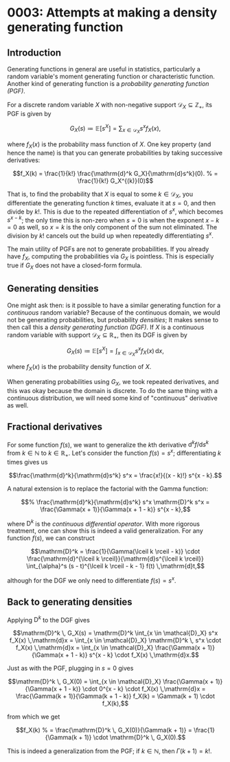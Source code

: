 # 0003: Attempts at making a density generating function

## Introduction

Generating functions in general are useful in statistics,
particularly a random variable's moment generating function
or characteristic function.
Another kind of generating function is a
*probability generating function (PGF)*.

For a discrete random variable $X$
with non-negative support $\mathcal{D}_X \subseteq \mathbb{Z}_+$,
its PGF is given by
```math
G_X(s)
\coloneqq
\mathbb{E} \big[ s^{X} \big]
= \sum_{x \in \mathcal{D}_X} s^x f_X(x),
```
where $f_X(x)$ is the probability mass function of $X$.
One key property (and hence the name)
is that you can generate probabilities
by taking successive derivatives:
```math
f_X(k)
= \frac{1}{k!} \frac{\mathrm{d}^k G_X}{\mathrm{d}s^k}(0).
% = \frac{1}{k!} G_X^{(k)}(0)
```
That is, to find the probability that $X$ is equal to some $k \in \mathcal{D}_X$,
you differentiate the generating function $k$ times, evaluate it at $s = 0$,
and then divide by $k!$.
This is due to the repeated differentiation of $s^x$,
which becomes $s^{x - k}$;
the only time this is non-zero when $s=0$ is when the exponent $x - k = 0$ as well,
so $x = k$ is the only component of the sum not eliminated.
The division by $k!$ cancels out the build up when repeatedly differentiating $s^x$.

The main utility of PGFs are not to generate probabilities.
If you already have $f_X$, computing the probabilities via $G_X$
is pointless.
This is especially true if $G_X$ does not have a closed-form formula.
<!--
Add some more comments here
-->

## Generating densities

One might ask then:
is it possible to have a similar generating function for a *continuous* random variable?
Because of the continuous domain,
we would not be generating probabilities,
but probability *densities*;
It makes sense to then call this a *density generating function (DGF)*.
If $X$ is a continuous random variable with support $\mathcal{D}_X \subseteq \mathbb{R}_+$,
then its DGF is given by
```math
G_X(s)
\coloneqq
\mathbb{E} \big[ s^{X} \big]
= \int_{x \in \mathcal{D}_X} s^x f_X(x) \,\mathrm{d}x,
```
where $f_X(x)$ is the probability density function of $X$.

<!-- We could generate densities by taking derivatives,
and also have similar properties as a PGF. -->

When generating probabilities using $G_X$, we took repeated derivatives,
and this was okay because the domain is discrete.
To do the same thing with a continuous distribution,
we will need some kind of "continuous" derivative as well.

## Fractional derivatives

For some function $f(s)$, we want to generalize the $k$th derivative
$\mathrm{d}^kf / \mathrm{d}s^k$ from $k \in \mathbb{N}$
to $k \in \mathbb{R}_+$.
Let's consider the function $f(s) = s^x$;
differentiating $k$ times gives us
```math
\frac{\mathrm{d}^k}{\mathrm{d}s^k} s^x
= \frac{x!}{(x - k)!} s^{x - k}.
```
A natural extension is to replace the factorial with the Gamma function:
```math
% \frac{\mathrm{d}^k}{\mathrm{d}s^k} s^x
\mathrm{D}^k s^x
= \frac{\Gamma(x + 1)}{\Gamma(x + 1 - k)} s^{x - k},
```
where $\mathrm{D}^k$ is the *continuous differential operator*.
With more rigorous treatment, one can show this is indeed a valid generalization.
For any function $f(s)$, we can construct
```math
\mathrm{D}^k
= \frac{1}{\Gamma(\lceil k \rceil - k)}
\cdot \frac{\mathrm{d}^{\lceil k \rceil}}{\mathrm{d}s^{\lceil k \rceil}}
\int_{\alpha}^s (s - t)^{\lceil k \rceil - k - 1} f(t) \,\mathrm{d}t,
```
although for the DGF we only need to differentiate $f(s) = s^x$.

## Back to generating densities

Applying $\mathrm{D}^k$ to the DGF gives
```math
\mathrm{D}^k \, G_X(s)
= \mathrm{D}^k \int_{x \in \mathcal{D}_X} s^x f_X(x) \,\mathrm{d}x
= \int_{x \in \mathcal{D}_X} \mathrm{D}^k \, s^x \cdot f_X(x) \,\mathrm{d}x
= \int_{x \in \mathcal{D}_X} \frac{\Gamma(x + 1)}{\Gamma(x + 1 - k)} s^{x - k} \cdot f_X(x) \,\mathrm{d}x.
```
Just as with the PGF, plugging in $s=0$ gives
```math
\mathrm{D}^k \, G_X(0)
= \int_{x \in \mathcal{D}_X} \frac{\Gamma(x + 1)}{\Gamma(x + 1 - k)} \cdot 0^{x - k} \cdot f_X(x) \,\mathrm{d}x
= \frac{\Gamma(k + 1)}{\Gamma(k + 1 - k)} f_X(k)
= \Gamma(k + 1) \cdot f_X(k),
```
from which we get
```math
f_X(k)
% = \frac{\mathrm{D}^k \, G_X(0)}{\Gamma(k + 1)}
= \frac{1}{\Gamma(k + 1)} \cdot \mathrm{D}^k \, G_X(0).
```
This is indeed a generalization from the PGF;
if $k \in \mathbb{N}$, then $\Gamma(k + 1) = k!$.